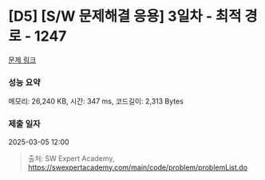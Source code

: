 # [D5] [S/W 문제해결 응용] 3일차 - 최적 경로 - 1247 

[문제 링크](https://swexpertacademy.com/main/code/problem/problemDetail.do?contestProbId=AV15OZ4qAPICFAYD) 

### 성능 요약

메모리: 26,240 KB, 시간: 347 ms, 코드길이: 2,313 Bytes

### 제출 일자

2025-03-05 12:00



> 출처: SW Expert Academy, https://swexpertacademy.com/main/code/problem/problemList.do